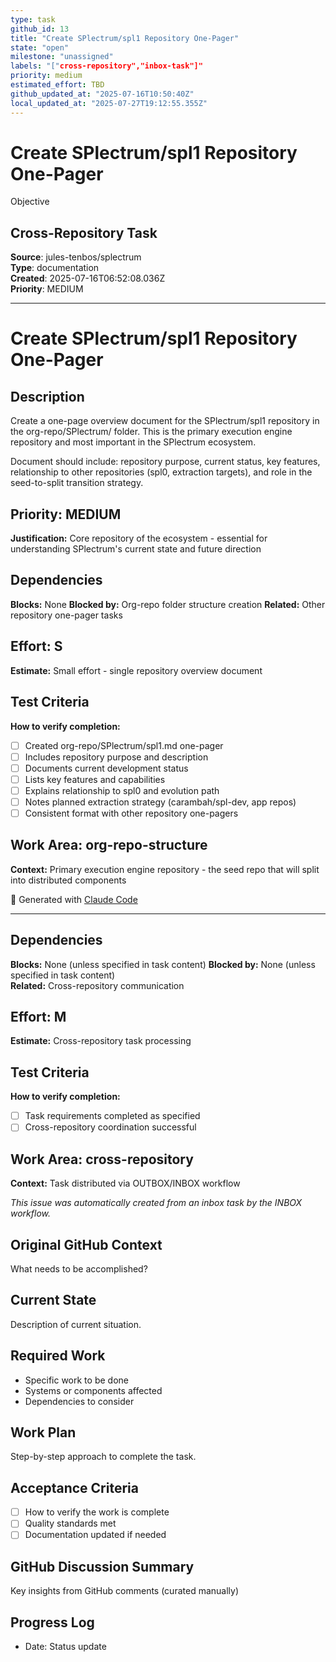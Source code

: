 ```yaml
---
type: task
github_id: 13
title: "Create SPlectrum/spl1 Repository One-Pager"
state: "open"
milestone: "unassigned"
labels: "["cross-repository","inbox-task"]"
priority: medium
estimated_effort: TBD
github_updated_at: "2025-07-16T10:50:40Z"
local_updated_at: "2025-07-27T19:12:55.355Z"
---
```


# Create SPlectrum/spl1 Repository One-Pager

Objective
## Cross-Repository Task

**Source**: jules-tenbos/splectrum  
**Type**: documentation  
**Created**: 2025-07-16T06:52:08.036Z  
**Priority**: MEDIUM

---


# Create SPlectrum/spl1 Repository One-Pager

## Description
Create a one-page overview document for the SPlectrum/spl1 repository in the org-repo/SPlectrum/ folder. This is the primary execution engine repository and most important in the SPlectrum ecosystem.

Document should include: repository purpose, current status, key features, relationship to other repositories (spl0, extraction targets), and role in the seed-to-split transition strategy.

## Priority: MEDIUM
**Justification:** Core repository of the ecosystem - essential for understanding SPlectrum's current state and future direction

## Dependencies
**Blocks:** None
**Blocked by:** Org-repo folder structure creation
**Related:** Other repository one-pager tasks

## Effort: S
**Estimate:** Small effort - single repository overview document

## Test Criteria
**How to verify completion:**
- [ ] Created org-repo/SPlectrum/spl1.md one-pager
- [ ] Includes repository purpose and description
- [ ] Documents current development status
- [ ] Lists key features and capabilities
- [ ] Explains relationship to spl0 and evolution path
- [ ] Notes planned extraction strategy (carambah/spl-dev, app repos)
- [ ] Consistent format with other repository one-pagers

## Work Area: org-repo-structure
**Context:** Primary execution engine repository - the seed repo that will split into distributed components

🤖 Generated with [Claude Code](https://claude.ai/code)

---

## Dependencies
**Blocks:** None (unless specified in task content)
**Blocked by:** None (unless specified in task content)  
**Related:** Cross-repository communication

## Effort: M
**Estimate:** Cross-repository task processing

## Test Criteria
**How to verify completion:**
- [ ] Task requirements completed as specified
- [ ] Cross-repository coordination successful

## Work Area: cross-repository
**Context:** Task distributed via OUTBOX/INBOX workflow

*This issue was automatically created from an inbox task by the INBOX workflow.*


## Original GitHub Context
What needs to be accomplished?

## Current State
Description of current situation.

## Required Work
- Specific work to be done
- Systems or components affected
- Dependencies to consider

## Work Plan
Step-by-step approach to complete the task.

## Acceptance Criteria
- [ ] How to verify the work is complete
- [ ] Quality standards met
- [ ] Documentation updated if needed

## GitHub Discussion Summary
Key insights from GitHub comments (curated manually)

## Progress Log
- Date: Status update